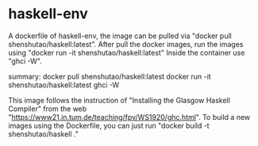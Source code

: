# haskell-env
A dockerfile of haskell-env, the image can be pulled via "docker pull shenshutao/haskell:latest". 
After pull the docker images, run the images using "docker run -it shenshutao/haskell:latest"
Inside the container use "ghci -W".

summary:
docker pull shenshutao/haskell:latest
docker run -it shenshutao/haskell:latest
ghci -W


This image follows the instruction of "Installing the Glasgow Haskell Compiler" from the web "https://www21.in.tum.de/teaching/fpv/WS1920/ghc.html".
To build a new images using the Dockerfile, you can just run "docker build -t shenshutao/haskell ."
